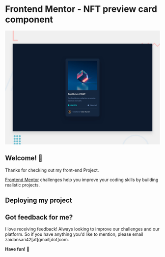 # Frontend Mentor - NFT preview card component

![Design preview for the NFT preview card component coding challenge](./design/desktop-preview.jpg)

## Welcome! 👋

Thanks for checking out my front-end Project.

[Frontend Mentor](https://www.frontendmentor.io) challenges help you improve your coding skills by building realistic projects.

## Deploying my project

## Got feedback for me?

I love receiving feedback! Always looking to improve our challenges and our platform. So if you have anything you'd like to mention, please email zaidansari42[at]gmail[dot]com.

**Have fun!** 🚀

